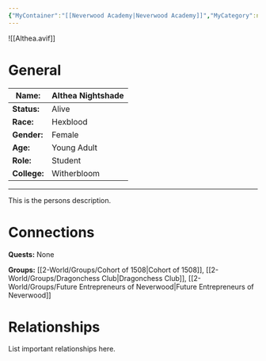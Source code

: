 ```yaml
---
{"MyContainer":"[[Neverwood Academy|Neverwood Academy]]","MyCategory":null,"image":"Althea.avif","tags":["Category/People"],"obsidianUIMode":"preview","aliases":null,"NoteStatus":"❓","char_status":"Alive","char_race":"Hexblood","char_gender":"Female","char_role":"Student","char_college":"Witherbloom","char_items":null,"char_age":"Young Adult","parents":null,"children":null,"enemies":null,"allies":["Milfjord Goodleaf"],"siblings":null,"partner":null,"Connected_Quests":[],"Connected_Groups":["[[2-World/Groups/Cohort of 1508.md|Cohort of 1508]]","[[2-World/Groups/Dragonchess Club.md|Dragonchess Club]]","[[2-World/Groups/Future Entrepreneurs of Neverwood.md|Future Entrepreneurs of Neverwood]]"],"dg-publish":true,"dg-path":"World/People/Althea Nightshade.md","permalink":"/world/people/althea-nightshade/","dgPassFrontmatter":true,"updated":"2025-10-01T18:10:24.000+01:00"}
---
```



![[Althea.avif]]
# General


| Name:        | Althea Nightshade |
| ------------ | ----------------- |
| **Status:**  | Alive             |
| **Race:**    | Hexblood          |
| **Gender:**  | Female            |
| **Age:**     | Young Adult       |
| **Role:**    | Student           |
| **College:** | Witherbloom       |


---

This is the persons description. 


# Connections


**Quests:** None 

**Groups:** [[2-World/Groups/Cohort of 1508\|Cohort of 1508]], [[2-World/Groups/Dragonchess Club\|Dragonchess Club]], [[2-World/Groups/Future Entrepreneurs of Neverwood\|Future Entrepreneurs of Neverwood]]


# Relationships

List important relationships here. 

